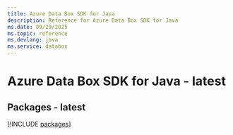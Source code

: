 ```yaml
---
title: Azure Data Box SDK for Java
description: Reference for Azure Data Box SDK for Java
ms.date: 09/29/2025
ms.topic: reference
ms.devlang: java
ms.service: databox
---
```

# Azure Data Box SDK for Java - latest
## Packages - latest
[!INCLUDE [packages](data-box-index.md)]